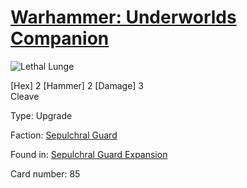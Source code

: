 # [Warhammer: Underworlds Companion](https://guidokessels.github.io/wh-underworlds)

  

![Lethal Lunge](https://warhammerunderworlds.com/wp-content/uploads/sites/6/2017/12/085_ENG-Lethal-Lunge.png)

<p class="text-center p-2 mb-2 text-white weapon">[Hex] 2 [Hammer] 2 [Damage] 3<br>Cleave</p>

Type: Upgrade

Faction: [Sepulchral Guard](https://guidokessels.github.io/wh-underworlds/factions/sepulchral-guard.md)

Found in: [Sepulchral Guard Expansion](https://guidokessels.github.io/wh-underworlds/locations/sepulchral-guard-expansion.md)

Card number: 85
